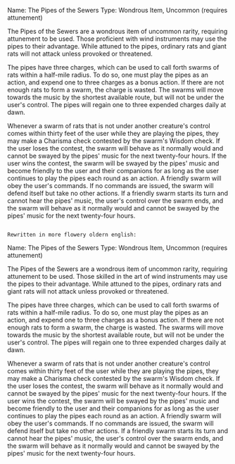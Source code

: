 Name: The Pipes of the Sewers
Type: Wondrous Item, Uncommon (requires attunement)

The Pipes of the Sewers are a wondrous item of uncommon rarity, requiring attunement to be used. Those proficient with wind instruments may use the pipes to their advantage. While attuned to the pipes, ordinary rats and giant rats will not attack unless provoked or threatened.

The pipes have three charges, which can be used to call forth swarms of rats within a half-mile radius. To do so, one must play the pipes as an action, and expend one to three charges as a bonus action. If there are not enough rats to form a swarm, the charge is wasted. The swarms will move towards the music by the shortest available route, but will not be under the user's control. The pipes will regain one to three expended charges daily at dawn.

Whenever a swarm of rats that is not under another creature's control comes within thirty feet of the user while they are playing the pipes, they may make a Charisma check contested by the swarm's Wisdom check. If the user loses the contest, the swarm will behave as it normally would and cannot be swayed by the pipes' music for the next twenty-four hours. If the user wins the contest, the swarm will be swayed by the pipes' music and become friendly to the user and their companions for as long as the user continues to play the pipes each round as an action. A friendly swarm will obey the user's commands. If no commands are issued, the swarm will defend itself but take no other actions. If a friendly swarm starts its turn and cannot hear the pipes' music, the user's control over the swarm ends, and the swarm will behave as it normally would and cannot be swayed by the pipes' music for the next twenty-four hours.
```

Rewritten in more flowery oldern english:

```
Name: The Pipes of the Sewers
Type: Wondrous Item, Uncommon (requires attunement)

The Pipes of the Sewers are a wondrous item of uncommon rarity, requiring attunement to be used. Those skilled in the art of wind instruments may use the pipes to their advantage. While attuned to the pipes, ordinary rats and giant rats will not attack unless provoked or threatened.

The pipes have three charges, which can be used to call forth swarms of rats within a half-mile radius. To do so, one must play the pipes as an action, and expend one to three charges as a bonus action. If there are not enough rats to form a swarm, the charge is wasted. The swarms will move towards the music by the shortest available route, but will not be under the user's control. The pipes will regain one to three expended charges daily at dawn.

Whenever a swarm of rats that is not under another creature's control comes within thirty feet of the user while they are playing the pipes, they may make a Charisma check contested by the swarm's Wisdom check. If the user loses the contest, the swarm will behave as it normally would and cannot be swayed by the pipes' music for the next twenty-four hours. If the user wins the contest, the swarm will be swayed by the pipes' music and become friendly to the user and their companions for as long as the user continues to play the pipes each round as an action. A friendly swarm will obey the user's commands. If no commands are issued, the swarm will defend itself but take no other actions. If a friendly swarm starts its turn and cannot hear the pipes' music, the user's control over the swarm ends, and the swarm will behave as it normally would and cannot be swayed by the pipes' music for the next twenty-four hours.

